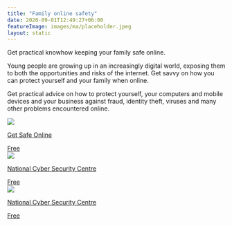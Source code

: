 ```yaml
---
title: "Family online safety"
date: 2020-09-01T12:49:27+06:00
featureImage: images/ma/placeholder.jpeg
layout: static
---
```


Get practical knowhow keeping your family safe online.

Young people are growing up in an increasingly digital world, exposing them to both the opportunities and risks of the internet. Get savvy on how you can protect yourself and your family when online.

Get practical advice on how to protect yourself, your computers and mobile devices and your business against fraud, identity theft, viruses and many other problems encountered online.

<a class="ma-link" href="https://www.getsafeonline.org/personal/article-category/safeguarding-children/"><div class="ma-card"><div class="ma-icon"><img src ="/images/icon-check.png"/></div><div class="ma-name"><p>Get Safe Online</p></div><div class="ma-paid-text"><span>Free</span></div></div></a><a class="ma-link" href="https://www.ncsc.gov.uk/section/information-for/individuals-families"><div class="ma-card"><div class="ma-icon"><img src ="/images/icon-check.png"/></div><div class="ma-name"><p>National Cyber Security Centre</p></div><div class="ma-paid-text"><span>Free</span></div></div></a><a class="ma-link" href="https://www.ncsc.gov.uk/collection/cybersprinters"><div class="ma-card"><div class="ma-icon"><img src ="/images/icon-check.png"/></div><div class="ma-name"><p>National Cyber Security Centre</p></div><div class="ma-paid-text"><span>Free</span></div></div></a>  

<br/><br/>






